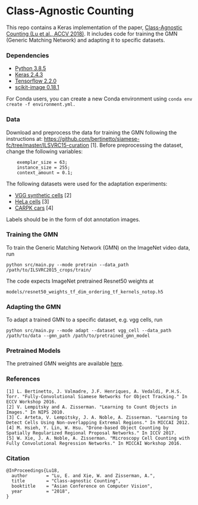 # Class-Agnostic Counting

This repo contains a Keras implementation of the paper,     [Class-Agnostic Counting (Lu et al., ACCV 2018)](https://arxiv.org/abs/1811.00472). It includes code for training the GMN (Generic Matching Network) and adapting it to specific datasets.
 
### Dependencies
- [Python 3.8.5](https://www.python.org/downloads/)
- [Keras 2.4.3](https://keras.io/)
- [Tensorflow 2.2.0](https://www.tensorflow.org/)
- [scikit-image 0.18.1](https://scikit-image.org/)

For Conda users, you can create a new Conda environment using `conda env create -f environment.yml.`

### Data
Download and preprocess the data for training the GMN following the instructions at: https://github.com/bertinetto/siamese-fc/tree/master/ILSVRC15-curation [1]. 
Before preprocessing the dataset, change the following variables:
```
    exemplar_size = 63;
    instance_size = 255;
    context_amount = 0.1;
```
The following datasets were used for the adaptation experiments:
- [VGG synthetic cells](http://www.robots.ox.ac.uk/~vgg/research/counting/index_org.html) [2]
- [HeLa cells](http://www.robots.ox.ac.uk/~vgg/software/cell_detection/) [3]
- [CARPK cars](https://lafi.github.io/LPN/) [4]

Labels should be in the form of dot annotation images.

### Training the GMN
To train the Generic Matching Network (GMN) on the ImageNet video data, run

`python src/main.py --mode pretrain --data_path /path/to/ILSVRC2015_crops/train/`

The code expects ImageNet pretrained Resnet50 weights at

`models/resnet50_weights_tf_dim_ordering_tf_kernels_notop.h5`

### Adapting the GMN
To adapt a trained GMN to a specific dataset, e.g. vgg cells, run

`python src/main.py --mode adapt --dataset vgg_cell --data_path /path/to/data --gmn_path /path/to/pretrained_gmn_model`

### Pretrained Models
The pretrained GMN weights are available [here](http://www.robots.ox.ac.uk/~vgg/research/class-agnostic-counting/models/pretrained_gmn.h5).

### References
```
[1] L. Bertinetto, J. Valmadre, J.F. Henriques, A. Vedaldi, P.H.S. Torr. "Fully-Convolutional Siamese Networks for Object Tracking." In ECCV Workshop 2016.
[2] V. Lempitsky and A. Zisserman. "Learning to Count Objects in Images." In NIPS 2010.
[3] C. Arteta, V. Lempitsky, J. A. Noble, A. Zisserman. "Learning to Detect Cells Using Non-overlapping Extremal Regions." In MICCAI 2012.
[4] M. Hsieh, Y. Lin, W. Hsu. "Drone-based Object Counting by Spatially Regularized Regional Proposal Networks." In ICCV 2017.
[5] W. Xie, J. A. Noble, A. Zisserman. "Microscopy Cell Counting with Fully Convolutional Regression Networks." In MICCAI Workshop 2016.
```

### Citation
```
@InProceedings{Lu18,
  author       = "Lu, E. and Xie, W. and Zisserman, A.",
  title        = "Class-agnostic Counting",
  booktitle    = "Asian Conference on Computer Vision",
  year         = "2018",
}
```

